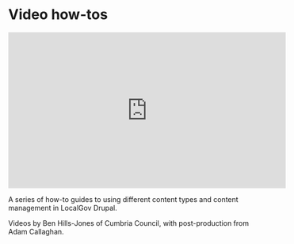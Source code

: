 # Video how-tos

<iframe width="560" height="315" src="https://www.youtube.com/embed/videoseries?list=PLibxxY4DUV2pf70Py14VEbOeQUtgPXKAn" title="YouTube video player" frameborder="0" allow="accelerometer; autoplay; clipboard-write; encrypted-media; gyroscope; picture-in-picture" allowfullscreen></iframe>


A series of how-to guides to using different content types and content management in LocalGov Drupal.

Videos by Ben Hills-Jones of Cumbria Council, with post-production from Adam Callaghan.
